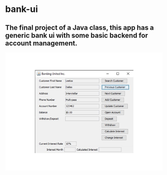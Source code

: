 # bank-ui
## The final project of a Java class, this app has a generic bank ui with some basic backend for account management.
![picture alt](Current_UI.jpg "Title is optional")